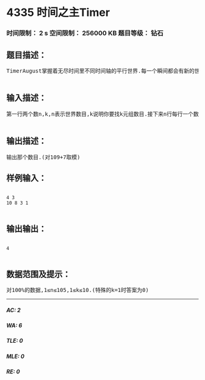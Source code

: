 # 4335 时间之主Timer   
### 时间限制： 2 s     空间限制： 256000 KB     题目等级： 钻石  
## 题目描述：  

<pre>
TimerAugust掌握着无尽时间里不同时间轴的平行世界.每一个瞬间都会有新的世界被创造出来,其中一些世界被创造出来的根源就是已有生灵的信仰.无论是尸魂界幻想乡数码世界...只要有足够的信仰,世界之心就会抓取这些信仰并用来构建成新的世界.不同世界有不同编号和不同信仰值.现在TimerAugust想知道对世界1..n,有信仰值a1..an,其中那些i<j<...<k,ai>aj>...>ak的世界序列的数量.很不幸,你被他选中了.现在你需要在2s内回答他的问题(对能掌控时间的Timer来说2秒钟已经很长很长了),否则就要被丢到时间裂缝里变成一个永远静止的艺术品了.  

</pre>
  
  
## 输入描述：  

<pre>
第一行两个数n,k,n表示世界数目,k说明你要找k元组数目.接下来n行每行一个数,表示每个世界的信仰值.(不超过int范围且不重复)  

</pre>
  
  
## 输出描述：  

<pre>
输出那个数目.(对109+7取模)
</pre>
  
  
## 样例输入：  

<pre><code>
4 3  
10 8 3 1  

</code></pre>
  
  
## 输出输出：  

<pre><code>
4  

</code></pre>
  
  
## 数据范围及提示：  

<pre>
对100%的数据,1≤n≤105,1≤k≤10.(特殊的k=1时答案为0)
</pre>
  
  
***  

##### AC: 2  
##### WA: 6  
##### TLE: 0  
##### MLE: 0  
##### RE: 0  
